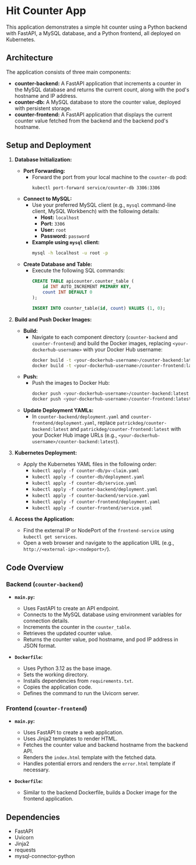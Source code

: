 # Hit Counter App

This application demonstrates a simple hit counter using a Python backend with FastAPI, a MySQL database, and a Python frontend, all deployed on Kubernetes.

## Architecture

The application consists of three main components:

- **counter-backend:** A FastAPI application that increments a counter in the MySQL database and returns the current count, along with the pod's hostname and IP address.
- **counter-db:** A MySQL database to store the counter value, deployed with persistent storage.
- **counter-frontend:** A FastAPI application that displays the current counter value fetched from the backend and the backend pod's hostname.

## Setup and Deployment

1. **Database Initialization:**
   - **Port Forwarding:**
      -  Forward the port from your local machine to the `counter-db` pod:
         ```bash
         kubectl port-forward service/counter-db 3306:3306
         ```
   - **Connect to MySQL:**
      - Use your preferred MySQL client (e.g., `mysql` command-line client, MySQL Workbench) with the following details:
          - **Host:** `localhost`
          - **Port:** `3306`
          - **User:** `root`
          - **Password:** `password`
      - **Example using `mysql` client:**
         ```bash
         mysql -h localhost -u root -p
         ```
   - **Create Database and Table:**
      - Execute the following SQL commands:
        ```sql
        CREATE TABLE apicounter.counter_table (
            id INT AUTO_INCREMENT PRIMARY KEY,
            count INT DEFAULT 0
        );

        INSERT INTO counter_table(id, count) VALUES (1, 0);
        ```

2. **Build and Push Docker Images:**
   - **Build:**
      - Navigate to each component directory (`counter-backend` and `counter-frontend`) and build the Docker images, replacing `<your-dockerhub-username>` with your Docker Hub username:
         ```bash
         docker build -t <your-dockerhub-username>/counter-backend:latest .
         docker build -t <your-dockerhub-username>/counter-frontend:latest . 
         ```
   - **Push:**
      - Push the images to Docker Hub:
         ```bash
         docker push <your-dockerhub-username>/counter-backend:latest
         docker push <your-dockerhub-username>/counter-frontend:latest
         ```
   - **Update Deployment YAMLs:**
      - In `counter-backend/deployment.yaml` and `counter-frontend/deployment.yaml`, replace `patrickdeg/counter-backend:latest` and `patrickdeg/counter-frontend:latest` with your Docker Hub image URLs (e.g., `<your-dockerhub-username>/counter-backend:latest`).

3. **Kubernetes Deployment:**
   - Apply the Kubernetes YAML files in the following order:
      - `kubectl apply -f counter-db/pv-claim.yaml`
      - `kubectl apply -f counter-db/deployment.yaml`
      - `kubectl apply -f counter-db/service.yaml`
      - `kubectl apply -f counter-backend/deployment.yaml`
      - `kubectl apply -f counter-backend/service.yaml`
      - `kubectl apply -f counter-frontend/deployment.yaml`
      - `kubectl apply -f counter-frontend/service.yaml`

4. **Access the Application:**
   - Find the external IP or NodePort of the `frontend-service` using `kubectl get services`.
   - Open a web browser and navigate to the application URL (e.g., `http://<external-ip>:<nodeport>/`).

## Code Overview

### Backend (`counter-backend`)

- **`main.py`:**  
    - Uses FastAPI to create an API endpoint.
    - Connects to the MySQL database using environment variables for connection details.
    - Increments the counter in the `counter_table`.
    - Retrieves the updated counter value.
    - Returns the counter value, pod hostname, and pod IP address in JSON format.

- **`Dockerfile`:**
    - Uses Python 3.12 as the base image.
    - Sets the working directory.
    - Installs dependencies from `requirements.txt`.
    - Copies the application code.
    - Defines the command to run the Uvicorn server.

### Frontend (`counter-frontend`)

- **`main.py`:** 
    - Uses FastAPI to create a web application.
    - Uses Jinja2 templates to render HTML.
    - Fetches the counter value and backend hostname from the backend API.
    - Renders the `index.html` template with the fetched data.
    - Handles potential errors and renders the `error.html` template if necessary.

- **`Dockerfile`:**
    - Similar to the backend Dockerfile, builds a Docker image for the frontend application.

## Dependencies

- FastAPI
- Uvicorn
- Jinja2
- requests
- mysql-connector-python
